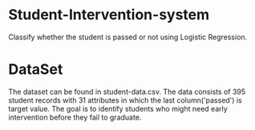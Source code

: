 # Student-Intervention-system
Classify whether the student is passed or not using Logistic Regression.

# DataSet
The dataset can be found in student-data.csv. The data consists of 395 student records with 31 attributes in which the last column('passed') is target value. The goal is to identify students who might need early intervention before they fail to graduate.
